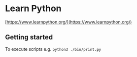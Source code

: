 # Learn Python

[https://www.learnpython.org/](https://www.learnpython.org/)

## Getting started

To execute scripts e.g. `python3 ./bin/print.py`

